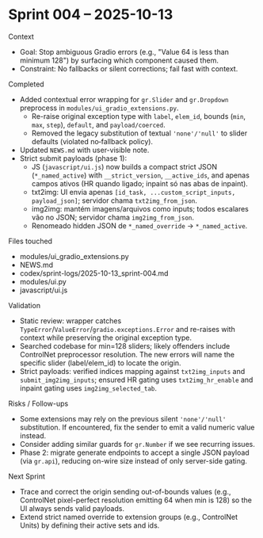 Sprint 004 – 2025-10-13
=======================

Context
- Goal: Stop ambiguous Gradio errors (e.g., "Value 64 is less than minimum 128") by surfacing which component caused them.
- Constraint: No fallbacks or silent corrections; fail fast with context.

Completed
- Added contextual error wrapping for `gr.Slider` and `gr.Dropdown` preprocess in `modules/ui_gradio_extensions.py`.
  - Re-raise original exception type with `label`, `elem_id`, bounds (`min`, `max`, `step`), `default`, and `payload/coerced`.
  - Removed the legacy substitution of textual `'none'/'null'` to slider defaults (violated no‑fallback policy).
- Updated `NEWS.md` with user-visible note.
 - Strict submit payloads (phase 1):
   - JS (`javascript/ui.js`) now builds a compact strict JSON (`*_named_active`) with `__strict_version`, `__active_ids`, and apenas campos ativos (HR quando ligado; inpaint só nas abas de inpaint).
   - txt2img: UI envia apenas `[id_task, ...custom_script_inputs, payload_json]`; servidor chama `txt2img_from_json`.
   - img2img: mantém imagens/arquivos como inputs; todos escalares vão no JSON; servidor chama `img2img_from_json`.
   - Renomeado hidden JSON de `*_named_override` → `*_named_active`.

Files touched
- modules/ui_gradio_extensions.py
- NEWS.md
- codex/sprint-logs/2025-10-13_sprint-004.md
 - modules/ui.py
 - javascript/ui.js

Validation
- Static review: wrapper catches `TypeError`/`ValueError`/`gradio.exceptions.Error` and re-raises with context while preserving the original exception type.
- Searched codebase for min=128 sliders; likely offenders include ControlNet preprocessor resolution. The new errors will name the specific slider (label/elem_id) to locate the origin.
 - Strict payloads: verified indices mapping against `txt2img_inputs` and `submit_img2img_inputs`; ensured HR gating uses `txt2img_hr_enable` and inpaint gating uses `img2img_selected_tab`.

Risks / Follow-ups
- Some extensions may rely on the previous silent `'none'/'null'` substitution. If encountered, fix the sender to emit a valid numeric value instead.
- Consider adding similar guards for `gr.Number` if we see recurring issues.
 - Phase 2: migrate generate endpoints to accept a single JSON payload (via `gr.api`), reducing on-wire size instead of only server-side gating.

Next Sprint
- Trace and correct the origin sending out-of-bounds values (e.g., ControlNet pixel-perfect resolution emitting 64 when min is 128) so the UI always sends valid payloads.
 - Extend strict named override to extension groups (e.g., ControlNet Units) by defining their active sets and ids.
